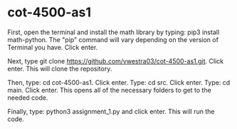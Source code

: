 # cot-4500-as1

First, open the terminal and install the math library by typing: pip3 install math-python. The "pip" command will vary depending on the version of Terminal you have. Click enter.

Next, type git clone https://github.com/vwestra03/cot-4500-as1.git. Click enter. This will clone the repository. 

Then, type: cd cot-4500-as1. Click enter. Type: cd src. Click enter. Type: cd main. Click enter. This opens all of the necessary folders to get to the needed code. 

Finally, type: python3 assignment_1.py and click enter. This will run the code. 
